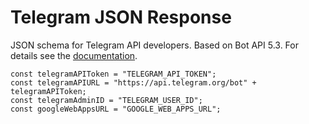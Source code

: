 # Telegram JSON Response

JSON schema for Telegram API developers. Based on Bot API 5.3. For details see the [documentation](https://core.telegram.org/bots/api).

```
const telegramAPIToken = "TELEGRAM_API_TOKEN";
const telegramAPIURL = "https://api.telegram.org/bot" + telegramAPIToken;
const telegramAdminID = "TELEGRAM_USER_ID";
const googleWebAppsURL = "GOOGLE_WEB_APPS_URL";

```
